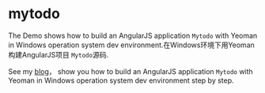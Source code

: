mytodo
======

The Demo shows how to build an AngularJS application `Mytodo` with Yeoman in Windows operation system dev environment.在Windows环境下用Yeoman构建AngularJS项目 `Mytodo`源码.

See my [blog](http://www.waylau.com/build-angularjs-app-with-yeoman-in-windows/)， show you how to build an AngularJS application `Mytodo` with Yeoman in Windows operation system dev environment step by step.

 
